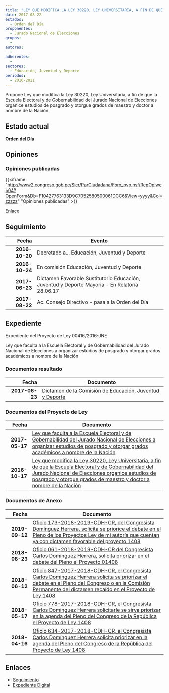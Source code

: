 ```yaml
---
title: "LEY QUE MODIFICA LA LEY 30220, LEY UNIVERSITARIA, A FIN DE QUE LA ESCUELA ELECTORAL Y DE GOBERNABILIDAD DEL JURADO NACIONAL DE ELECCIONES ORGANICE ESTUDIOS DE POSGRADO Y OTORGUE GRADOS DE MAESTRO Y DOCTOR A NOMBRE DE LA NACIÓN"
date: 2017-08-22
estados: 
  - Orden del Día
proponentes: 
  - Jurado Nacional de Elecciones
grupos: 
  - 
autores: 
  - 
adherentes: 
  - 
sectores: 
  - Educación, Juventud y Deporte
periodos: 
  - 2016-2021
---
```


Propone Ley que modifica la Ley 30220, Ley Universitaria, a fin de que la Escuela Electoral y de Gobernabilidad del Jurado Nacional de Elecciones organice estudios de posgrado y otorgue grados de maestro y doctor a nombre de la Nación.


## Estado actual

**Orden del Día**

## Opiniones

### Opiniones publicadas

{{<iframe "http://www2.congreso.gob.pe/Sicr/ParCiudadana/Foro_pvp.nsf/RepOpiweb04?OpenForm&Db=F10427763133D9C7052580500061DCC6&View=yyyy&Col=zzzzz" "Opiniones publicadas" >}}

[Enlace](http://www2.congreso.gob.pe/Sicr/ParCiudadana/Foro_pvp.nsf/RepOpiweb04?OpenForm&Db=F10427763133D9C7052580500061DCC6&View=yyyy&Col=zzzzz)

## Seguimiento

| Fecha | Evento |
|------:|--------|
| **2016-10-20** | Decretado a... Educación, Juventud y Deporte|
| **2016-10-24** | En comisión Educación, Juventud y Deporte|
| **2017-06-23** | Dictamen Favorable Sustitutorio Educación, Juventud y Deporte Mayoria - En Relatoría 28.06.17|
| **2017-08-22** | Ac. Consejo Directivo - pasa a la Orden del Día|


## Expediente

Expediente del Proyecto de Ley 00416/2016-JNE

Ley que faculta a la Escuela Electoral y de Gobernabilidad del Jurado Nacional de Elecciones a organizar estudios de posgrado y otorgar grados académicos a nombre de la Nación


### Documentos resultado

| Fecha | Documento |
|------:|--------|
| **2017-06-23** | [Dictamen de la Comisión de Educación, Juventud y Deporte](http://www.leyes.congreso.gob.pe/Documentos/2016_2021/Dictamenes/Proyectos_de_Ley/00416DC10MAY20170623.pdf) |

### Documentos del Proyecto de Ley

| Fecha | Documento |
|------:|--------|
| **2017-05-17** | [Ley que faculta a la Escuela Electoral y de Gobernabilidad del Jurado Nacional de Elecciones a organizar estudios de posgrado y otorgar grados académicos a nombre de la Nación](http://www.leyes.congreso.gob.pe/Documentos/2016_2021/Proyectos_de_Ley_y_de_Resoluciones_Legislativas/PL0140820170517.pdf) |
| **2016-10-17** | [Ley que modifica la Ley 30220, Ley Universitaria, a fin de que la Escuela Electoral y de Gobernabilidad del Jurado Nacional de Elecciones organice estudios de posgrado y otorgue grados de maestro y doctor a nombre de la Nación](http://www.leyes.congreso.gob.pe/Documentos/2016_2021/Proyectos_de_Ley_y_de_Resoluciones_Legislativas/PL0041620161017.pdf) |

### Documentos de Anexo

| Fecha | Documento |
|------:|--------|
| **2019-09-12** | [Oficio 173-2018-2019-CDH-CR, del Congresista Domínguez Herrera, solicita se priorice el debate en el Pleno de los Proyectos Ley de mi autoría que cuentan ya con dictamen favorable del proyecto 1408](http://www.leyes.congreso.gob.pe/Documentos/2016_2021/Oficios/Congresistas/OFICIO-173-2018-2019-CDH-CR.pdf) |
| **2018-08-23** | [Oficio 061-2018-2019-CDH-CR del Congresista Carlos Dominguez Herrera, solicita priorizar en el debate del Pleno el Proyecto 01408](http://www.leyes.congreso.gob.pe/Documentos/2016_2021/Oficios/Congresistas/OFICIO-061-2018-2019-CDH-CR.pdf) |
| **2018-06-12** | [Oficio 847-2017-2018-CDH-CR, el Congresista Carlos Dominguez Herrera solicita se priorizar el debate en el Pleno del Congreso o en la Comisión Permanente del dictamen recaído en el Proyecto de Ley 1408](http://www.leyes.congreso.gob.pe/Documentos/2016_2021/Oficios/Congresistas/OFICIO-847-2017-2018-CDH-CR.pdf) |
| **2018-05-17** | [Oficio 778-2017-2018-CDH-CR, el Congresista Carlos Domínguez Herrera solicitarle se sirva priorizar en la agenda del Pleno del Congreso de la República el Proyecto de Ley 1408](http://www.leyes.congreso.gob.pe/Documentos/2016_2021/Oficios/Congresistas/OFICIO-778-2017-2018-CDH-CR.pdf) |
| **2018-04-16** | [Oficio 634-2017-2018-CDH-CR, el Congresista Carlos Domínguez Herrera solicita priorizar en la agenda del Pleno del Congreso de la República del Proyecto de Ley 1408](http://www.leyes.congreso.gob.pe/Documentos/2016_2021/Oficios/Congresistas/OFICIO-634-2017-2018-CDH-CR.pdf) |

## Enlaces 

- [Seguimiento](http://www2.congreso.gob.pe/Sicr/TraDocEstProc/CLProLey2016.nsf/f7fff46988ca05b1052578e100829cc7/c82b427f1ce0556e0525805000637d4f?OpenDocument)
- [Expediente Digital](http://www2.congreso.gob.pehttp://www2.congreso.gob.pe/Sicr/TraDocEstProc/CLProLey2016.nsf/f7fff46988ca05b1052578e100829cc7/c82b427f1ce0556e0525805000637d4f?OpenDocument&Click=05257FB7005EB655.eb71d0cf91d8294e05256cdf006b5706/$Body/0.1C6C)
